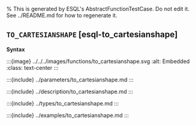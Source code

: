 % This is generated by ESQL's AbstractFunctionTestCase. Do not edit it. See ../README.md for how to regenerate it.

## `TO_CARTESIANSHAPE` [esql-to_cartesianshape]

**Syntax**

:::{image} ../../../images/functions/to_cartesianshape.svg
:alt: Embedded
:class: text-center
:::


:::{include} ../parameters/to_cartesianshape.md
:::

:::{include} ../description/to_cartesianshape.md
:::

:::{include} ../types/to_cartesianshape.md
:::

:::{include} ../examples/to_cartesianshape.md
:::
